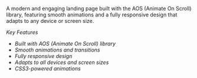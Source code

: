 A modern and engaging landing page built with the AOS (Animate On Scroll) library, featuring smooth animations and a fully responsive design that adapts to any device or screen size.

_Key Features_

- _Built with AOS (Animate On Scroll) library_
- _Smooth animations and transitions_
- _Fully responsive design_
- _Adapts to all devices and screen sizes_
- _CSS3-powered animations_
